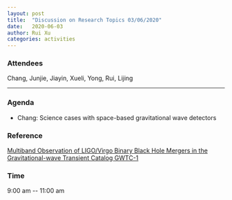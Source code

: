 ```yaml
---
layout: post
title:  "Discussion on Research Topics 03/06/2020"
date:   2020-06-03
author: Rui Xu
categories: activities
---
```



### Attendees

Chang, Junjie, Jiayin, Xueli, Yong, Rui, Lijing

---

### Agenda

- Chang: Science cases with space-based gravitational wave detectors


### Reference

[Multiband Observation of LIGO/Virgo Binary Black Hole Mergers in the Gravitational-wave Transient Catalog GWTC-1](https://arxiv.org/abs/2004.12096)


### Time

9:00 am -- 11:00 am
